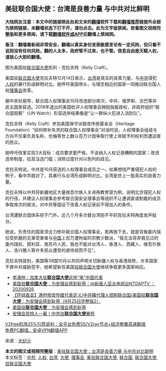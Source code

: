  <h2>美驻联合国大使：台湾是良善力量 与中共对比鲜明</h2> <p class="notice"><b>大陆网友注意：本文中的链接除此处和文末的<a href="https://github.com/bannedbook/fanqiang" >翻墙</a>软件下载和<a href="https://github.com/killgcd/justmysocks/blob/master/README.md">翻墙推荐</a>链接外全部为禁网链接，未翻墙状态下打不开，请勿点击。此为文字版禁闻，欲看图文视频完整版和更多禁闻，请下载<a href="https://github.com/bannedbook/fanqiang">翻墙软件或APP</a>后翻墙上禁闻网。</p><p>备注：翻墙看新闻非常安全，翻墙以真实身份发表敏感言论有一定风险，但只看不说则没有任何风险，翻的人太多，政府管不过来，也不管。信息自由是天赋人权，请放心大胆的翻墙。</b></p>  <div class="entry"> <p id="conimg">图为美国驻<a href="https://www.bannedbook.org/bnews/tag/%e8%81%94%e5%90%88%e5%9b%bd/" class="st_tag internal_tag" rel="tag" title="标签 联合国 下的日志">联合国</a><a href="https://www.bannedbook.org/bnews/tag/%E5%A4%A7%E4%BD%BF/" class="st_tag internal_tag" rel="tag" title="标签 大使 下的日志">大使</a>凯利・克拉夫特（Kelly Craft）。</p> <p>美国驻<a href="https://www.bannedbook.org/bnews/tag/%E8%81%94%E5%90%88%E5%9B%BD%E5%A4%A7%E4%BD%BF/" class="st_tag internal_tag" rel="tag" title="标签 联合国大使 下的日志">联合国大使</a>克拉夫特12月14日表示，<a href="https://www.bannedbook.org/bnews/tag/%e5%8f%b0%e6%b9%be/" class="st_tag internal_tag" rel="tag" title="标签 台湾 下的日志">台湾</a>是真实的良善力量，与<a href="https://www.bannedbook.org/bnews/tag/%e4%b8%ad%e5%85%b1/" class="st_tag internal_tag" rel="tag" title="标签 中共 下的日志">中共</a>侵犯<a href="https://www.bannedbook.org/bnews/tag/%e4%ba%ba%e6%9d%83/" class="st_tag internal_tag" rel="tag" title="标签 人权 下的日志">人权</a>的暴行形成鲜明对比。她呼吁美国带头，与理念相近的国家一同推动联合国人权<a href="https://www.bannedbook.org/bnews/tag/%E7%90%86%E4%BA%8B%E4%BC%9A/" class="st_tag internal_tag" rel="tag" title="标签 理事会 下的日志">理事会</a>改革。</p> <p>据中央社报导，联合国人权理事会10月改选部分席次，中共、俄罗斯、古巴等非民主国家获选。2018年退出的美国批评人权理事会拥抱独裁政权，非政府组织“联合国观察”（UN Watch）形容选举结果像是“让一群纵火犯进入消防队”。</p>  <p>克拉夫特（Kelly Craft）参加美国保守派智库传统基金会（Heritage Foundation）“如何修补失灵的联合国人权理事会”对话时说，人权理事会组成与方向不仅辜负其名称，也侮辱世上数以百万计因争取行使上帝赋予的权利而遭迫害的民众。</p> <p>她呼吁改革实现3大目标：成员要求更严格，不该纳入人权记录糟糕的国家；改进选举制度，拉高当选门槛；消除过度针对以色列的歧见。</p> <p>克拉夫特说，中共是10月获选的人权理事会成员之一。如果想找严重侵犯人权的例子，看中共就对了，其暴行与台湾形成鲜明对比。台湾是世上一股真实的良善力量。</p>  <p>克拉夫特以中共将新疆地区大量维吾尔族人关进再教育营为例，说明北京侵犯人权的行径，并建议人权理事会参考联合国安全理事会等组织不让遭调查或制裁的成员争取席次的做法，对中共等国设下改善人权记录前不得加入的条件。</p> <p>台湾遭联合国体系拒于门外，近几个月多次替台湾抱不平的克拉夫特再度发声挺台。</p> <p>她说，负责任的国家须合力修补联合国人权理事会，若再拖下去，就是背叛委内瑞拉受折磨的无辜受害者与<span class='wp_keywordlink_affiliate'><a href="https://www.bannedbook.org/" title="中国" target="_blank">中国</a></span>上百万遭拘留的宗教少数派，“我无法背弃我见过的委内瑞拉、叙利亚、南苏丹人民，我也不能对台湾人、香港人、西藏人、维吾尔族人、洛兴雅人等许多民众遭受的虐待视而不见”。</p>  <p>克拉夫特提到，美国等39国10月以共同声明关切新疆人权与香港局势，许多国家不畏中共威胁签字，她希望新任美国<a href="https://www.bannedbook.org/bnews/tag/%E9%A9%BB%E8%81%94%E5%90%88%E5%9B%BD%E5%A4%A7%E4%BD%BF/" class="st_tag internal_tag" rel="tag" title="标签 驻联合国大使 下的日志">驻联合国大使</a>继续争取更多国家响应。</p> <ul class='op-related-articles' title='相关阅读'> <li><a href='https://www.bannedbook.org/bnews/comments/20201009/1410644.html' target='_blank'>李濠仲：加拿大驻<b>联合国大使</b>这样“电”中国代表</a></li> <li><a href='https://www.bannedbook.org/bnews/bannedvideo/20200926/1403551.html' target='_blank'>美国驻<b>联合国大使</b>：为安理会感到耻辱｜@新唐人亚太电视台NTDAPTV ｜20200926</a></li> <li><a href='https://www.bannedbook.org/bnews/bannedvideo/20200926/1403260.html' target='_blank'>【环球直击】港府修改传媒代表定义/中共藉代理人控制联合国/美国驻<b>联合国大使</b>：为安理会感到耻辱（9月25日完整版2）</a></li> <li><a href='https://www.bannedbook.org/bnews/bannedvideo/20200926/1403211.html' target='_blank'>美国驻<b>联合国大使</b>：为安理会感到耻辱</a></li> <li><a href='https://www.bannedbook.org/bnews/comments/20200925/1403102.html' target='_blank'>安理会现惊人一幕！中共驻<b>联合国大使</b>暴怒</a></li> </ul> <p class="texttj"> <a href="https://github.com/bannedbook/fanqiang/wiki/V2ray%E6%9C%BA%E5%9C%BA" target="_blank">V2free机场25%引荐返利：全平台免费SS/V2ray节点+经济套餐高速翻墙</a><br/> <a href="https://github.com/bannedbook/fanqiang/wiki/%E7%A6%81%E9%97%BB%E7%BD%91%E5%AE%89%E5%8D%93%E7%BF%BB%E5%A2%99%E6%96%B0%E9%97%BBAPP" target="_blank">免费PC翻墙、安卓VPN翻墙APP</a></p><p> 来源：<span class='wp_keywordlink_affiliate'><a href="http://www.epochtimes.com/" title="大纪元" target="_blank">大纪元</a></span> </p><a name='sharetosocial'></a>       <div><b>本文的图文或视频完整版</b>：<a href='https://www.bannedbook.org/bnews/cbnews/20201215/1448121.html'>美驻联合国大使：台湾是良善力量 与中共对比鲜明</a></div>  </div><!--END ENTRY--> <div class="postfooter"> <div>本文标签：<a href="https://www.bannedbook.org/bnews/tag/%e4%b8%ad%e5%85%b1/" rel="tag">中共</a>, <a href="https://www.bannedbook.org/bnews/tag/%e4%ba%ba%e6%9d%83/" rel="tag">人权</a>, <a href="https://www.bannedbook.org/bnews/tag/%e5%8f%b0%e6%b9%be/" rel="tag">台湾</a>, <a href="https://www.bannedbook.org/bnews/tag/%E5%A4%A7%E4%BD%BF/" rel="tag">大使</a>, <a href="https://www.bannedbook.org/bnews/tag/%E7%90%86%E4%BA%8B%E4%BC%9A/" rel="tag">理事会</a>, <a href="https://www.bannedbook.org/bnews/tag/%E7%BE%8E%E9%A9%BB%E8%81%94%E5%90%88%E5%9B%BD%E5%A4%A7%E4%BD%BF/" rel="tag">美驻联合国大使</a>, <a href="https://www.bannedbook.org/bnews/tag/%e8%81%94%e5%90%88%e5%9b%bd/" rel="tag">联合国</a>, <a href="https://www.bannedbook.org/bnews/tag/%E8%81%94%E5%90%88%E5%9B%BD%E5%A4%A7%E4%BD%BF/" rel="tag">联合国大使</a>, <a href="https://www.bannedbook.org/bnews/tag/%E9%A9%BB%E8%81%94%E5%90%88%E5%9B%BD%E5%A4%A7%E4%BD%BF/" rel="tag">驻联合国大使</a></div>  </div><!--END POSTFOOTER--> 